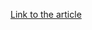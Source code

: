 [Link to the article](https://www.sentinelone.com/blog/dprk-crypto-theft-macos-rustbucket-droppers-pivot-to-deliver-kandykorn-payloads/)
